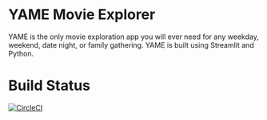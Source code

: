 # YAME Movie Explorer
YAME is the only movie exploration app you will ever need for any weekday, weekend, date night, or family gathering. YAME is built using Streamlit and Python.

# Build Status
[![CircleCI](https://circleci.com/gh/ianxxiao/yame-movies.svg?style=svg)](https://circleci.com/gh/ianxxiao/yame-movies)
